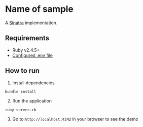 # Name of sample

A [Sinatra](http://sinatrarb.com/) implementation.

## Requirements

- Ruby v2.4.5+
- [Configured .env file](../README.md)

## How to run

1. Install dependencies

```
bundle install
```

2. Run the application

```
ruby server.rb
```

3. Go to `http://localhost:4242` in your browser to see the demo